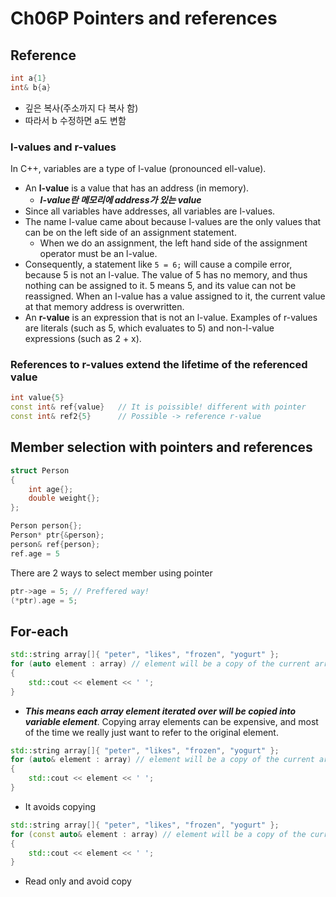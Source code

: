 # Ch06P Pointers and references

## Reference

```c++
int a{1}
int& b{a}
```

- 깊은 복사(주소까지 다 복사 함)
- 따라서 b 수정하면 a도 변함

### l-values and r-values

In C++, variables are a type of l-value (pronounced ell-value).

- An **l-value** is a value that has an address (in memory).
  - ***l-value란 메모리에 address가 있는 value***
- Since all variables have addresses, all variables are l-values.
- The name l-value came about because l-values are the only values that can be on the left side of an assignment statement.
  - When we do an assignment, the left hand side of the assignment operator must be an l-value.
-  Consequently, a statement  like `5 = 6;` will cause a compile error, because 5 is not an l-value. The value of 5 has no memory, and thus nothing can be assigned to it. 5 means 5, and its value can not be reassigned. When an l-value has a value assigned to it, the current value at that memory address is overwritten.
- An **r-value** is an expression that is not an l-value. Examples of r-values are literals (such as 5, which evaluates to 5) and non-l-value expressions (such as 2 + x).

### References to r-values extend the lifetime of the referenced value

```c++
int value{5}
const int& ref{value} 	// It is poissible! different with pointer
const int& ref2{5}		// Possible -> reference r-value
```

## Member selection with pointers and references

```c++
struct Person
{
    int age{};
    double weight{};
};

Person person{};
Person* ptr{&person};
person& ref{person};
ref.age = 5
```

There are 2 ways to select member using pointer

```c++
ptr->age = 5; // Preffered way!
(*ptr).age = 5;
```

## For-each

```c++
std::string array[]{ "peter", "likes", "frozen", "yogurt" };
for (auto element : array) // element will be a copy of the current array element
{
    std::cout << element << ' ';
}
```

- ***This means each array element iterated over will be copied into variable element***. Copying array elements can be expensive, and most of the time we really just want to refer to the original element.

```c++
std::string array[]{ "peter", "likes", "frozen", "yogurt" };
for (auto& element : array) // element will be a copy of the current array element
{
    std::cout << element << ' ';
}
```

- It avoids copying

```c++
std::string array[]{ "peter", "likes", "frozen", "yogurt" };
for (const auto& element : array) // element will be a copy of the current array element
{
    std::cout << element << ' ';
}
```

- Read only and avoid copy

